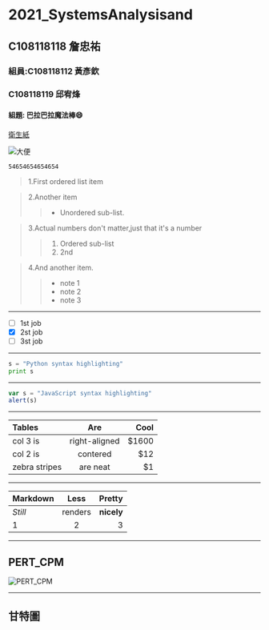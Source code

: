 # 2021_SystemsAnalysisand

## C108118118 詹忠祐

### 組員:C108118112 黃彥欽
###      C108118119 邱宥烽

#### 組題: 巴拉巴拉魔法棒:smile:

[衛生紙](http://papertoilet.com/)

![大便](https://t.pimg.jp/067/245/194/5/67245194.jpg)

```
54654654654654
```

>1.First ordered list item

>2.Another item
>> * Unordered sub-list.

>3.Actual numbers don't matter,just that it's a number
>> 1. Ordered sub-list
>> 2. 2nd

>4.And another item.
>> + note 1 
>> + note 2 
>> + note 3

***
- [ ] 1st job
- [x] 2st job
- [ ] 3st job
***
```py
s = "Python syntax highlighting"
print s
```
***
```js
var s = "JavaScript syntax highlighting"
alert(s)
```
***
| Tables        | Are           | Cool  |
|:------------- |:-------------:| -----:|
| col 3 is      | right-aligned | $1600 |
| col 2 is      |   contered    |   $12 |
| zebra stripes |   are neat    |    $1 |
***
| Markdown      | Less   | Pretty|
|:------------- |:------:| ----------:|
| *Still*      | renders | **nicely** |
| 1     |   2    |   3 |
***
## PERT_CPM
![PERT_CPM](https://imgur.com/a/xoAGLAF)
***
## 甘特圖

